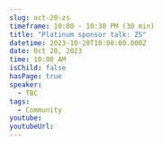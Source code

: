```yaml
---
slug: oct-20-zs
timeframe: 10:00 - 10:30 PM (30 min)
title: "Platinum sponsor talk: ZS"
datetime: 2023-10-20T10:00:00.000Z
date: Oct 20, 2023
time: 10:00 AM
isChild: false
hasPage: true
speaker:
  - TBC
tags:
  - Community
youtube: 
youtubeUrl: 
---
```

